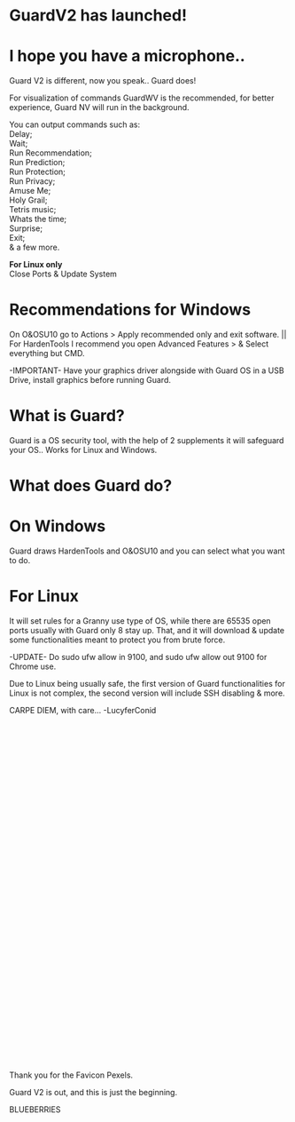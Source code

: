 # GuardV2 has launched!

# I hope you have a microphone..
Guard V2 is different, now you speak.. Guard does!

For visualization of commands GuardWV is the recommended, for better experience, Guard NV will run in the background.

You can output commands such as: <br>
Delay; <br>
Wait; <br>
Run Recommendation; <br>
Run Prediction; <br>
Run Protection; <br>
Run Privacy;<br>
Amuse Me;<br>
Holy Grail;<br>
Tetris music;<br>
Whats the time; <br>
Surprise;<br>
Exit;<br>
& a few more.
<br>

**For Linux only**<br>
Close Ports & Update System


# Recommendations for Windows
 On O&OSU10 go to Actions > Apply recommended only and exit software. || For HardenTools I recommend you open Advanced Features > & Select everything but CMD.

-IMPORTANT-
Have your graphics driver alongside with Guard OS in a USB Drive, install graphics before running Guard.

# What is Guard?
 Guard is a OS security tool, with the help of 2 supplements it will safeguard your OS.. Works for Linux and Windows.

# What does Guard do?
   
   # On Windows
   Guard draws HardenTools and O&OSU10 and you can select what you want to do.

   # For Linux

   It will set rules for a Granny use type of OS, while there are 65535 open ports usually with Guard only 8 stay up.
   That, and it will download & update some functionalities meant to protect you from brute force.
   
   -UPDATE-
   Do sudo ufw allow in 9100, and sudo ufw allow out 9100 for Chrome use.
   
   Due to Linux being usually safe, the first version of Guard functionalities for Linux is not complex, the second version will include SSH disabling & more.

  

CARPE DIEM, with care...
-LucyferConid



<br><br><br><br><br><br><br><br><br><br><br><br><br><br><br><br><br><br><br><br><br><br><br><br><br><br><br><br><br><br><br><br><br><br><br><br>
































Thank you for the Favicon Pexels.

Guard V2 is out, and this is just the beginning.

BLUEBERRIES
